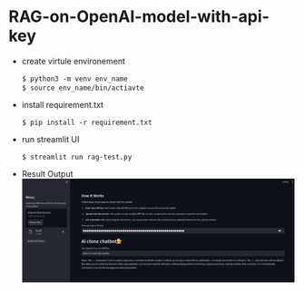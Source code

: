 # RAG-on-OpenAI-model-with-api-key
  * create virtule environement

        $ python3 -m venv env_name
        $ source env_name/bin/actiavte

  * install requirement.txt

        $ pip install -r requirement.txt

  * run streamlit UI

        $ streamlit run rag-test.py
  * Result Output
    ![result](https://github.com/Yogesh0823/RAG-on-OpenAI-model-wiht-api-key/blob/main/result/Screenshot%20from%202024-04-09%2015-19-31.png)
